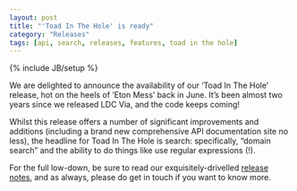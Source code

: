 ```yaml
---
layout: post
title: "'Toad In The Hole' is ready"
category: "Releases"
tags: [api, search, releases, features, toad in the hole]
---
```

{% include JB/setup %}

We are delighted to announce the availability of our ‘Toad In The Hole’ release, hot on the heels of ‘Eton Mess’ back in June. It’s been almost two years since we released LDC Via, and the code keeps coming!

Whilst this release offers a number of significant improvements and additions (including a brand new comprehensive API documentation site no less), the headline for Toad In The Hole is search: specifically, “domain search” and the ability to do things like use regular expressions (!).

For the full low-down, be sure to read our exquisitely-drivelled [release notes](https://ldcvia.zendesk.com/hc/en-gb/articles/211921725-New-release-Toad-In-The-Hole-1-0-20160824-), and as always, please do get in touch if you want to know more.

